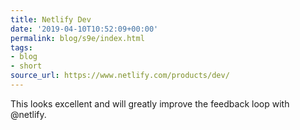 ```yaml
---
title: Netlify Dev
date: '2019-04-10T10:52:09+00:00'
permalink: blog/s9e/index.html
tags:
- blog
- short
source_url: https://www.netlify.com/products/dev/
---
```


This looks excellent and will greatly improve the feedback loop with @netlify.
